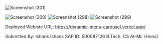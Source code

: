 

![Screenshot (301)](https://github.com/ishank1212/Dynamic-Menu-Carousel/assets/73271919/ba487ea4-f8a8-40fc-bbb8-894562e344c8)

![Screenshot (300)](https://github.com/ishank1212/Dynamic-Menu-Carousel/assets/73271919/6956efb8-33e4-40dd-b20b-3f092a50dc0b)
![Screenshot (298)](https://github.com/ishank1212/Dynamic-Menu-Carousel/assets/73271919/f3f5bb73-93db-4b9c-8677-9710bb359aee)
![Screenshot (299)](https://github.com/ishank1212/Dynamic-Menu-Carousel/assets/73271919/d1cbe648-76af-47a3-a5e0-37ad7fee2478)



Deployed Webiste URL: https://dynamic-menu-carousel.vercel.app/


Submitted By: Ishank Ishank 
SAP ID: 500087126
B.Tech. CS AI-ML (Hons)
